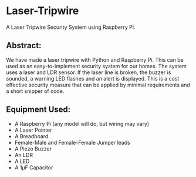 # Laser-Tripwire
A Laser Tripwire Security System using Raspberry Pi.

## Abstract:
We have made a laser tripwire with Python and Raspberry Pi. This can be used as an easy-to-implement security system for our homes. The system uses a laser and LDR sensor. If the laser line is broken, the buzzer is sounded, a warning LED flashes and an alert is displayed. This is a cost effective security measure that can be applied by minimal requirements and a short snipper of code.

## Equipment Used:
* A Raspberry Pi (any model will do, but wiring may vary)
* A Laser Pointer
* A Breadboard
* Female-Male and Female-Female Jumper leads
* A Piezo Buzzer
* An LDR
* A LED
* A 1μF Capacitor
